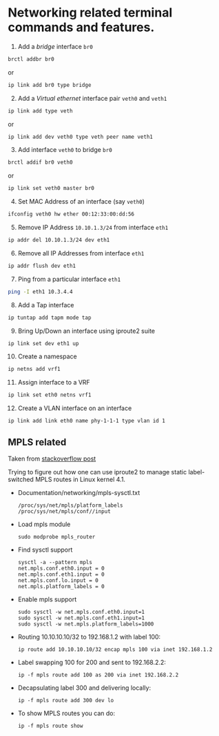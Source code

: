 Networking related terminal commands and features.
==================================================

1. Add a _bridge_ interface `br0`
  ```bash
  brctl addbr br0
  ```
  
  or
  
  ```bash
  ip link add br0 type bridge
  ```
  
2. Add a _Virtual ethernet_ interface pair `veth0` and `veth1`
  ```bash
  ip link add type veth
  ```
  
  or
  
  ```bash
  ip link add dev veth0 type veth peer name veth1
  ```
  
3. Add interface `veth0` to bridge `br0`
  ```bash
  brctl addif br0 veth0 
  ```
  
  or
  
  ```bash
  ip link set veth0 master br0
  ```
  
4. Set MAC Address of an interface (say `veth0`)
  ```bash
  ifconfig veth0 hw ether 00:12:33:00:dd:56
  ```

5. Remove IP Address `10.10.1.3/24` from interface `eth1`
  ```bash
  ip addr del 10.10.1.3/24 dev eth1
  ```

6. Remove all IP Addresses from interface `eth1`
  ```bash
  ip addr flush dev eth1
  ```

7. Ping from a particular interface `eth1`
  ```bash
  ping -I eth1 10.3.4.4
  ``` 
  
8. Add a Tap interface
  ```bash
  ip tuntap add tapm mode tap
  ```
  
9. Bring Up/Down an interface using iproute2 suite
  ```bash
  ip link set dev eth1 up
  ```

10. Create a namespace
  ```bash
  ip netns add vrf1
  ```

11. Assign interface to a VRF
  ```bash
  ip link set eth0 netns vrf1
  ```


12. Create a VLAN interface on an interface
  ```
  ip link add link eth0 name phy-1-1-1 type vlan id 1
  ```

## MPLS related
Taken from [stackoverflow post](https://stackoverflow.com/questions/31926342/iproute2-commands-for-mpls-configuration)

Trying to figure out how one can use iproute2 to manage static label-switched MPLS routes in Linux kernel 4.1.

- Documentation/networking/mpls-sysctl.txt

  ```
  /proc/sys/net/mpls/platform_labels 
  /proc/sys/net/mpls/conf//input
  ```

- Load mpls module
  ```
  sudo modprobe mpls_router 
  ```

- Find sysctl support

  ```
  sysctl -a --pattern mpls 
  net.mpls.conf.eth0.input = 0 
  net.mpls.conf.eth1.input = 0 
  net.mpls.conf.lo.input = 0 
  net.mpls.platform_labels = 0 
  ```
- Enable mpls support

  ```
  sudo sysctl -w net.mpls.conf.eth0.input=1 
  sudo sysctl -w net.mpls.conf.eth1.input=1 
  sudo sysctl -w net.mpls.platform_labels=1000 
  ```
  
- Routing 10.10.10.10/32 to 192.168.1.2 with label 100:

  ```
  ip route add 10.10.10.10/32 encap mpls 100 via inet 192.168.1.2
  ```
- Label swapping 100 for 200 and sent to 192.168.2.2:

  ```
  ip -f mpls route add 100 as 200 via inet 192.168.2.2
  ```
- Decapsulating label 300 and delivering locally:

  ```
  ip -f mpls route add 300 dev lo
  ```
  
- To show MPLS routes you can do:

  ```
  ip -f mpls route show
  ```
